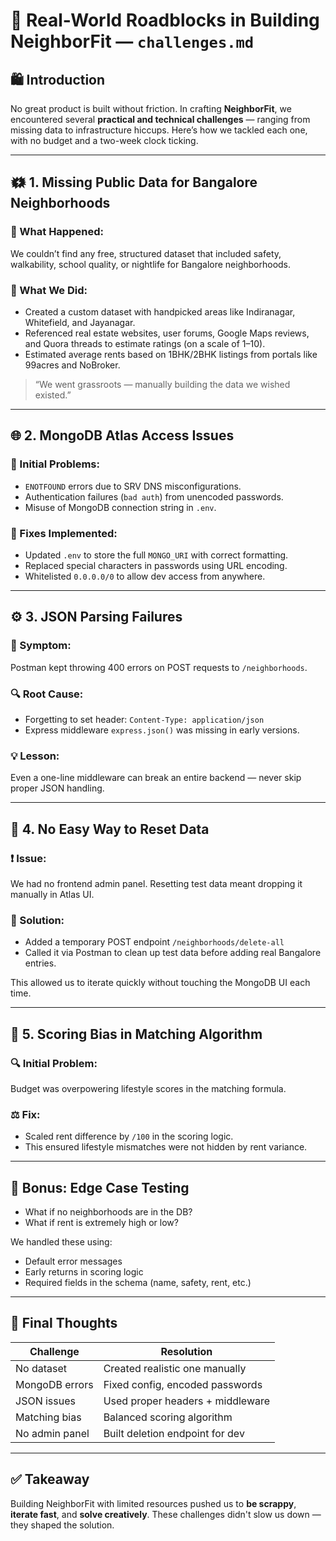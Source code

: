 # 🚧 Real-World Roadblocks in Building NeighborFit — `challenges.md`

## 🛍️ Introduction

No great product is built without friction. In crafting **NeighborFit**, we encountered several **practical and technical challenges** — ranging from missing data to infrastructure hiccups. Here’s how we tackled each one, with no budget and a two-week clock ticking.

---

## 🗱 1. Missing Public Data for Bangalore Neighborhoods

### 📍 What Happened:

We couldn’t find any free, structured dataset that included safety, walkability, school quality, or nightlife for Bangalore neighborhoods.

### 🌟 What We Did:

* Created a custom dataset with handpicked areas like Indiranagar, Whitefield, and Jayanagar.
* Referenced real estate websites, user forums, Google Maps reviews, and Quora threads to estimate ratings (on a scale of 1–10).
* Estimated average rents based on 1BHK/2BHK listings from portals like 99acres and NoBroker.

> “We went grassroots — manually building the data we wished existed.”

---

## 🌐 2. MongoDB Atlas Access Issues

### 🚨 Initial Problems:

* `ENOTFOUND` errors due to SRV DNS misconfigurations.
* Authentication failures (`bad auth`) from unencoded passwords.
* Misuse of MongoDB connection string in `.env`.

### 🚰 Fixes Implemented:

* Updated `.env` to store the full `MONGO_URI` with correct formatting.
* Replaced special characters in passwords using URL encoding.
* Whitelisted `0.0.0.0/0` to allow dev access from anywhere.

---

## ⚙️ 3. JSON Parsing Failures

### 📍 Symptom:

Postman kept throwing 400 errors on POST requests to `/neighborhoods`.

### 🔍 Root Cause:

* Forgetting to set header: `Content-Type: application/json`
* Express middleware `express.json()` was missing in early versions.

### 💡 Lesson:

Even a one-line middleware can break an entire backend — never skip proper JSON handling.

---

## 🧹 4. No Easy Way to Reset Data

### ❗ Issue:

We had no frontend admin panel. Resetting test data meant dropping it manually in Atlas UI.

### 🚀 Solution:

* Added a temporary POST endpoint `/neighborhoods/delete-all`
* Called it via Postman to clean up test data before adding real Bangalore entries.

This allowed us to iterate quickly without touching the MongoDB UI each time.

---

## 🧲 5. Scoring Bias in Matching Algorithm

### 🔍 Initial Problem:

Budget was overpowering lifestyle scores in the matching formula.

### ⚖️ Fix:

* Scaled rent difference by `/100` in the scoring logic.
* This ensured lifestyle mismatches were not hidden by rent variance.

---

## 🧪 Bonus: Edge Case Testing

* What if no neighborhoods are in the DB?
* What if rent is extremely high or low?

We handled these using:

* Default error messages
* Early returns in scoring logic
* Required fields in the schema (name, safety, rent, etc.)

---

## 💭 Final Thoughts

| Challenge      | Resolution                       |
| -------------- | -------------------------------- |
| No dataset     | Created realistic one manually   |
| MongoDB errors | Fixed config, encoded passwords  |
| JSON issues    | Used proper headers + middleware |
| Matching bias  | Balanced scoring algorithm       |
| No admin panel | Built deletion endpoint for dev  |

---

## ✅ Takeaway

Building NeighborFit with limited resources pushed us to **be scrappy**, **iterate fast**, and **solve creatively**. These challenges didn't slow us down — they shaped the solution.
